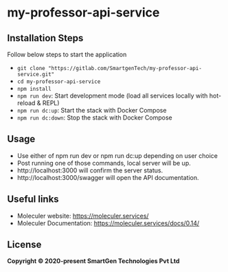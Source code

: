 # my-professor-api-service

## Installation Steps
Follow below steps to start the application
- `git clone "https://gitlab.com/SmartgenTech/my-professor-api-service.git"`
- `cd my-professor-api-service`
- `npm install`
- `npm run dev`: Start development mode (load all services locally with hot-reload & REPL)
- `npm run dc:up`: Start the stack with Docker Compose
- `npm run dc:down`: Stop the stack with Docker Compose

## Usage
- Use either of npm run dev or npm run dc:up depending on user choice
- Post running one of those commands, local server will be up.
- http://localhost:3000 will confirm the server status.
- http://localhost:3000/swagger will open the API documentation.

## Useful links

* Moleculer website: https://moleculer.services/
* Moleculer Documentation: https://moleculer.services/docs/0.14/

## License

**Copyright © 2020-present SmartGen Technologies Pvt Ltd**
